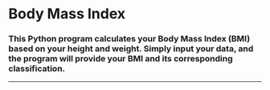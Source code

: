 # Body Mass Index

### This Python program calculates your Body Mass Index (BMI) based on your height and weight. Simply input your data, and the program will provide your BMI and its corresponding classification.
---
